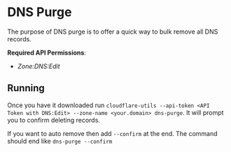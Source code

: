 # DNS Purge

The purpose of DNS purge is to offer a quick way to bulk remove all DNS records.

**Required API Permissions**:
- _Zone:DNS:Edit_

## Running

Once you have it downloaded run `cloudflare-utils --api-token <API Token with DNS:Edit> --zone-name <your.domain> dns-purge`. It will prompt you to confirm deleting records.

If you want to auto remove then add `--confirm` at the end. The command should end like `dns-purge --confirm`